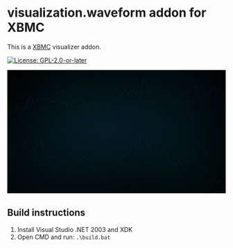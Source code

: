 # visualization.waveform addon for XBMC

This is a [XBMC](https://xbmc.tv) visualizer addon.

[![License: GPL-2.0-or-later](https://img.shields.io/badge/License-GPL%20v2+-blue.svg)](LICENSE.md)

![screenshot](https://github.com/xbmc4xbox/visualization.waveform/blob/master/visualization.waveform/resources/screenshot-01.jpg)

## Build instructions

1. Install Visual Studio .NET 2003 and XDK
2. Open CMD and run: `.\build.bat`